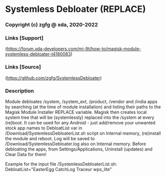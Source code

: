 # Systemless Debloater (REPLACE)
### Copyright (c) zgfg @ xda, 2020-2022

### Links [Support]
(https://forum.xda-developers.com/mi-9t/how-to/magisk-module-systemless-debloater-t4180083)

### Links [Source]
(https://github.com/zgfg/SystemlessDebloater)

### Description
Module debloates /system, /system_ext, /product, /vendor and /india apps by searching (at the time of module installation) and listing their paths to the Magisk Module Installer REPLACE variable. 
Magisk then creates local system tree that will be (systemlessly) replaced into the /system at every (re)boot. 
It can be used for any Android - just add/remove your unwanted stock app names to DebloatList var in /Download/SystemlessDebloaterList.sh script on Internal memory, (re)install the module and reboot. 
Log will be saved to /Download/SystemlessDebloater.log also on Internal memory.
Before debloating the apps, from Settings/Applications, Uninstall (updates) and Clear Data for them!

Example for the input file /SystemlessDebloaterList.sh:
DebloatList="EasterEgg CatchLog Traceur wps_lite"
